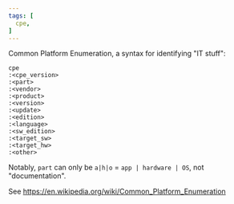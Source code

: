 ```yaml
---
tags: [
  cpe,
]
---
```

Common Platform Enumeration, a syntax for identifying "IT stuff":
```
cpe
:<cpe_version>
:<part>
:<vendor>
:<product>
:<version>
:<update>
:<edition>
:<language>
:<sw_edition>
:<target_sw>
:<target_hw>
:<other>
```
Notably, `part` can only be `a|h|o` = `app | hardware | OS`, not "documentation".

See https://en.wikipedia.org/wiki/Common_Platform_Enumeration
